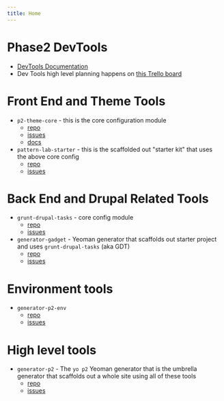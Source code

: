 ```yaml
---
title: Home
---
```


# Phase2 DevTools

- [DevTools Documentation](/devtools)
- Dev Tools high level planning happens on [this Trello board](o.com/b/1GWdvIYb/devtools)

# Front End and Theme Tools

- `p2-theme-core` - this is the core configuration module
  - [repo](http://github.com/phase2/p2-theme-core)
  - [issues](http://github.com/phase2/p2-theme-core/issues)
  - [docs](http://p2-theme-core.readthedocs.org)
- `pattern-lab-starter` - this is the scaffolded out "starter kit" that uses the above core config
  - [repo](http://github.com/phase2/pattern-lab-starter)
  - [issues](http://github.com/phase2/pattern-lab-starter/issues)

# Back End and Drupal Related Tools

- `grunt-drupal-tasks` - core config module
  - [repo](http://github.com/phase2/grunt-drupal-tasks)
  - [issues](http://github.com/phase2/grunt-drupal-tasks/issues)
- `generator-gadget` - Yeoman generator that scaffolds out starter project and uses `grunt-drupal-tasks` (aka GDT)
  - [repo](http://github.com/phase2/generator-gadget) 
  - [issues](http://github.com/phase2/generator-gadget/issues) 

# Environment tools

- `generator-p2-env` 
  - [repo](http://bitbucket.org/phase2tech/generator-p2-env)
  - [issues](http://bitbucket.org/phase2tech/generator-p2-env/issues)

# High level tools

- `generator-p2` - The `yo p2` Yeoman generator that is the umbrella generator that scaffolds out a whole site using all of these tools
  - [repo](http://bitbucket.org/phase2tech/generator-p2)
  - [issues](http://bitbucket.org/phase2tech/generator-p2/issues)
  
